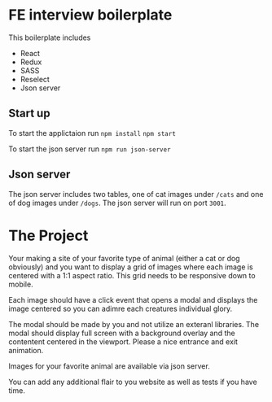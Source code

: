 # FE interview boilerplate

This boilerplate includes
- React
- Redux
- SASS
- Reselect
- Json server

## Start up

To start the applictaion run
`npm install`
`npm start`

To start the json server run
`npm run json-server`


## Json server

The json server includes two tables, one of cat images under `/cats` and one of dog images under `/dogs`.
The json server will run on port `3001`.


# The Project

Your making a site of your favorite type of animal (either a cat or dog obviously) and you want to display a grid of images where each image is centered with a 1:1 aspect ratio.
This grid needs to be responsive down to mobile.

Each image should have a click event that opens a modal and displays the image centered so you can adimre each creatures individual glory.

The modal should be made by you and not utilize an exteranl libraries.
The modal should display full screen with a background overlay and the contentent centered in the viewport. Please a nice entrance and exit animation.

Images for your favorite animal are available via json server.

You can add any additional flair to you website as well as tests if you have time.